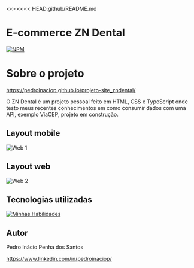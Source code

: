 <<<<<<< HEAD:github/README.md
# E-commerce ZN Dental

[![NPM](https://img.shields.io/npm/l/react)](https://github.com/pedroinaciop/projeto-site_zndental/blob/main/LICENSE) 

# Sobre o projeto

https://pedroinaciop.github.io/projeto-site_zndental/ 

O ZN Dental é um projeto pessoal feito em HTML, CSS e TypeScript onde testo meus recentes conhecimentos em como consumir dados com uma API, exemplo ViaCEP, projeto em construção.

## Layout mobile
![Web 1](https://pedroinaciop.github.io/projeto-site_zndental/dist/images/web-1.png)

## Layout web
![Web 2](https://pedroinaciop.github.io/projeto-site_zndental/dist/images/web-2.png)

## Tecnologias utilizadas
[![Minhas Habilidades](https://skillicons.dev/icons?i=html,css,ts)](https://skillicons.dev)

## Autor

Pedro Inácio Penha dos Santos

https://www.linkedin.com/in/pedroinaciop/
